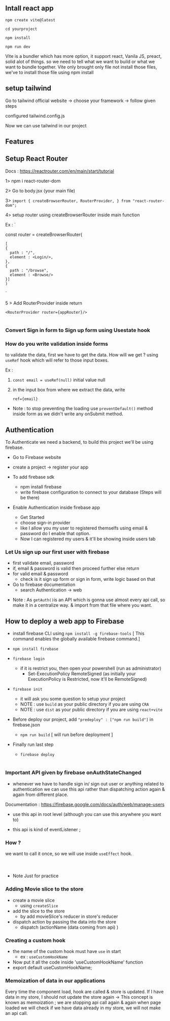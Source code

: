 ## Intall react app
`npm create vite@latest`

`cd yourproject`

`npm install`

`npm run dev`

Vite is a bundler which has more option, it support react, Vanila JS, preact, solid alot of things. so we need to tell what we want to build or what we want to bundle together.
Vite only brought only file not install those files, we've to install those file using npm install

## setup tailwind
Go to tailwind official website -> choose your framework -> follow given steps

configured tailwind.config.js

Now we can use tailwind in our project

## Features

## Setup React Router

Docs : https://reactrouter.com/en/main/start/tutorial

1> npm i react-router-dom

2> Go to body.jsx (your main file)

3> `import {
  createBrowserRouter,
  RouterProvider,
} from "react-router-dom";`

4> setup router using createBrowserRouter inside main function

Ex : `
   
   const router = createBrowserRouter(
 
    [
    {
      path : "/",
      element : <Login/>,
    },
    {
      path : "/browse",
      element : <Browse/>
    }]
    )
    
`

5 > Add RouterProvider inside return

` <RouterProvider router={appRouter}/> `

#

### Convert Sign in form to Sign up form using Usestate hook

### How do you write validation inside forms
to validate the data, first we have to get the data.
How will we get ?
using `useRef` hook which will refer to those input boxes.

Ex : 
1. `const email = useRef(null)`
initial value null
2. in the input box from where we extract the data, write
 
    `ref={email}`

* Note : to stop preventing the loading use `preventDefault()` method inside form as we didn't write any onSubmit method.


## Authentication

To Authenticate we need a backend, to build this project we'll be using firebase.
* Go to Firebase website
* create a project -> register your app
* To add firebase sdk
  * npm install firebase
  * write firebase configuration to connect to your database (Steps will be there)

* Enable Authentication inside firebase app
  * Get Started
  * choose sign-in provider
  * like I allow you my user to registered themselfs using email & password do I enable that option.
  * Now I can registered my users & it'll be showing inside users tab

### Let Us sign up our first user with firebase

- first validate email, password
- if, email & password is valid then proceed further else return
- for valid email & password
  - check is it sign up form or sign in form, write logic based on that
- Go to firebase documentation
  - search Authentication -> web

* Note : As `getAuth()`is an API which is gonna use almost every api call, so make it in a centralize way. & import from that file where you want.

## How to deploy a web app to Firebase

 * install firebase CLI using `npm install -g firebase-tools`  [ This command enables the globally available firebase command.]

 * `npm install firebase`
 
 * `firebase login`

    - if it is restrict you, then open your powershell (run as administrator)
      - Set-ExecutionPolicy RemoteSigned (as initially your ExecutionPolicy is Restricted, now it'll be RemoteSigned)
  * `firebase init`
  
    - it will ask you some question to setup your project
     * NOTE : use `build` as your public directory if you are using `CRA`
     * NOTE : use `dist` as your public directory if you are using `react+vite`

* Before deploy our project, add `"predeploy" : ["npm run build"]` in firebase.json
  - `npm run build`   [ will run before deployment ]

* Finally run last step
  - `firebase deploy`

  #


### Important API given by firebase onAuthStateChanged
  - whenever we have to handle  sign in/ sign out user or anything related to authentication we can use this api rather than dispatching action again & again from different place.

  Documentation : https://firebase.google.com/docs/auth/web/manage-users

* use this api in root level (although you can use this anywhere you want to)

* this api is kind of eventListener ;
### How ?
we want to call it once, so we will use inside `useEffect` hook.
```

```

#

* Note Just for practice
### Adding Movie slice to the store
- create a movie slice
    - using `createSlice`
- add the slice to the store
    - by add movieSlice's reducer in store's reducer
- dispatch action by passing the data into the store
    - dispatch (actionName (data coming from api) )

### Creating a custom hook
- the name of the custom hook must have `use` in start
  - ex : `useCustomHookName`
- Now put it all the code inside 'useCustomHookName' function 
- export default useCustomHookName;


### Memoization of data in our applications
Every time the component load, hook are called & store is updated.
If I have data in my store, I should not update the store again -> This concept is known as memoization ;
we are stopping api call again & again when page loaded
we will check if we have data already in my store, we will not make an api call.